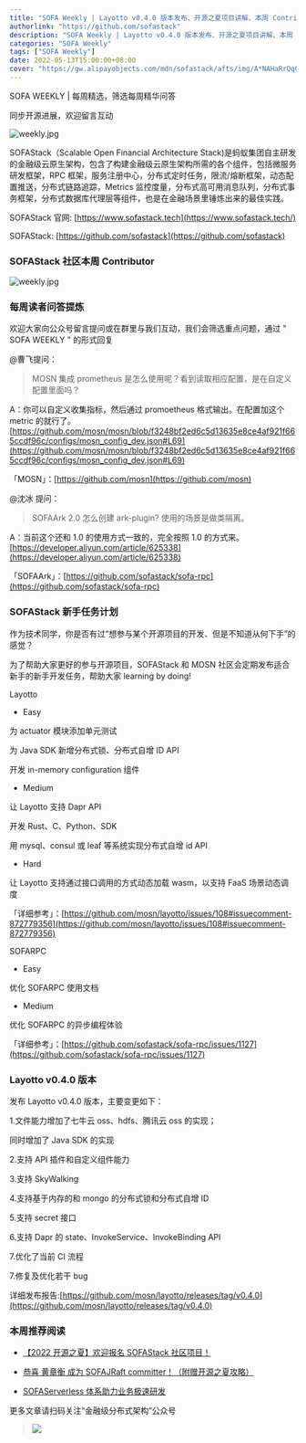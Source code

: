 ```yaml
---
title: "SOFA Weekly | Layotto v0.4.0 版本发布、开源之夏项目讲解、本周 Contributor"
authorlink: "https://github.com/sofastack"
description: "SOFA Weekly | Layotto v0.4.0 版本发布、开源之夏项目讲解、本周 Contributor"
categories: "SOFA Weekly"
tags: ["SOFA Weekly"]
date: 2022-05-13T15:00:00+08:00
cover: "https://gw.alipayobjects.com/mdn/sofastack/afts/img/A*NAHaRrQqGzAAAAAAAAAAAAAAARQnAQ"
---
```


SOFA WEEKLY | 每周精选，筛选每周精华问答

同步开源进展，欢迎留言互动

![weekly.jpg](https://gw.alipayobjects.com/mdn/rms_1c90e8/afts/img/A*_B3MTI6EAlYAAAAAAAAAAAAAARQnAQ)

SOFAStack（Scalable Open Financial Architecture Stack)是蚂蚁集团自主研发的金融级云原生架构，包含了构建金融级云原生架构所需的各个组件，包括微服务研发框架，RPC 框架，服务注册中心，分布式定时任务，限流/熔断框架，动态配置推送，分布式链路追踪，Metrics 监控度量，分布式高可用消息队列，分布式事务框架，分布式数据库代理层等组件，也是在金融场景里锤炼出来的最佳实践。

SOFAStack 官网: [https://www.sofastack.tech](https://www.sofastack.tech/)

SOFAStack: [https://github.com/sofastack](https://github.com/sofastack)

### SOFAStack 社区本周 Contributor  

![weekly.jpg](https://gw.alipayobjects.com/mdn/rms_1c90e8/afts/img/A*aJxqToFjIlsAAAAAAAAAAAAAARQnAQ)

### 每周读者问答提炼

欢迎大家向公众号留言提问或在群里与我们互动，我们会筛选重点问题，通过 " SOFA WEEKLY " 的形式回复

@曹飞提问：

> MOSN 集成 prometheus 是怎么使用呢？看到读取相应配置，是在自定义配置里面吗？

A：你可以自定义收集指标，然后通过 promoetheus 格式输出。在配置加这个 metric 的就行了。[https://github.com/mosn/mosn/blob/f3248bf2ed6c5d13635e8ce4af921f665ccdf96c/configs/mosn_config_dev.json#L69](https://github.com/mosn/mosn/blob/f3248bf2ed6c5d13635e8ce4af921f665ccdf96c/configs/mosn_config_dev.json#L69)

「MOSN」：[https://github.com/mosn](https://github.com/mosn)

@沈冰 提问：

> SOFAArk 2.0 怎么创建 ark-plugin? 使用的场景是做类隔离。

A：当前这个还和 1.0 的使用方式一致的，完全按照 1.0 的方式来。[https://developer.aliyun.com/article/625338](https://developer.aliyun.com/article/625338)

「SOFAArk」：[https://github.com/sofastack/sofa-rpc](https://github.com/sofastack/sofa-rpc)

### SOFAStack 新手任务计划

作为技术同学，你是否有过“想参与某个开源项目的开发、但是不知道从何下手”的感觉？

为了帮助大家更好的参与开源项目，SOFAStack 和 MOSN 社区会定期发布适合新手的新手开发任务，帮助大家 learning by doing!

Layotto

- Easy

为 actuator 模块添加单元测试

为 Java SDK 新增分布式锁、分布式自增 ID API

开发 in-memory configuration 组件

- Medium

让 Layotto 支持 Dapr API

开发 Rust、C、Python、SDK

用 mysql、consul 或 leaf 等系统实现分布式自增 id API

- Hard

让 Layotto 支持通过接口调用的方式动态加载 wasm，以支持 FaaS 场景动态调度

「详细参考」：[https://github.com/mosn/layotto/issues/108#issuecomment-872779356](https://github.com/mosn/layotto/issues/108#issuecomment-872779356)

SOFARPC

- Easy

优化 SOFARPC 使用文档

- Medium

优化 SOFARPC 的异步编程体验

「详细参考」：[https://github.com/sofastack/sofa-rpc/issues/1127](https://github.com/sofastack/sofa-rpc/issues/1127)

### Layotto v0.4.0 版本

发布 Layotto v0.4.0 版本，主要变更如下：

1.文件能力增加了七牛云 oss、hdfs、腾讯云 oss 的实现；

  同时增加了 Java SDK 的实现

2.支持 API 插件和自定义组件能力

3.支持 SkyWalking

4.支持基于内存的和 mongo 的分布式锁和分布式自增 ID

5.支持 secret 接口

6.支持 Dapr 的 state、InvokeService、InvokeBinding API

7.优化了当前 CI 流程

7.修复及优化若干 bug

详细发布报告:[https://github.com/mosn/layotto/releases/tag/v0.4.0](https://github.com/mosn/layotto/releases/tag/v0.4.0)

### 本周推荐阅读

- [【2022 开源之夏】欢迎报名 SOFAStack 社区项目！](https://mp.weixin.qq.com/s?__biz=MzUzMzU5Mjc1Nw==&mid=2247508186&idx=1&sn=69dd9bb76f9d855f93a78e1c95e74304&chksm=faa34f00cdd4c616e2665aa82d786eb30abe031a1e8be2b050d41baf6daa00718506101e770b&scene=21)

- [恭喜 黄章衡 成为 SOFAJRaft committer！（附赠开源之夏攻略）](https://mp.weixin.qq.com/s?__biz=MzUzMzU5Mjc1Nw==&mid=2247508648&idx=1&sn=8b95cf360715349bc27311b2b24344b8&chksm=faa34d72cdd4c464a24e173275d17ba682d71e7f57f3ace948d432fc7617b5c61dae2818946e&scene=21)

- [SOFAServerless 体系助力业务极速研发](https://mp.weixin.qq.com/s?__biz=MzUzMzU5Mjc1Nw==&mid=2247508394&idx=1&sn=280fad012f3e78765d1a63acac53ac6b&chksm=faa34e70cdd4c7662c183fc1188f8162a6c421e9bb781ef887dba917364281fc16d57e11c42c&scene=21)

更多文章请扫码关注“金融级分布式架构”公众号

> ![](https://gw.alipayobjects.com/mdn/rms_1c90e8/afts/img/A*8G5NRZ7UEToAAAAAAAAAAAAAARQnAQ)

